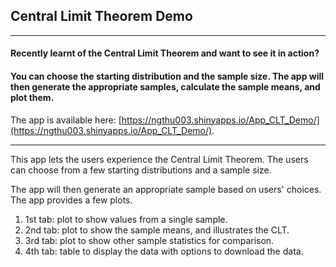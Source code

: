 ## Central Limit Theorem Demo

***

#### Recently learnt of the Central Limit Theorem and want to see it in action?

#### You can choose the starting distribution and the sample size. The app will then generate the appropriate samples, calculate the sample means, and plot them.

The app is available here: [https://ngthu003.shinyapps.io/App_CLT_Demo/](https://ngthu003.shinyapps.io/App_CLT_Demo/).

***

This app lets the users experience the Central Limit Theorem.
The users can choose from a few starting distributions and a sample size.

The app will then generate an appropriate sample based on users' choices.
The app provides a few plots.

1.  1st tab: plot to show values from a single sample.
2.  2nd tab: plot to show the sample means, and illustrates the CLT.
3.  3rd tab: plot to show other sample statistics for comparison.
4.  4th tab: table to display the data with options to download the data.